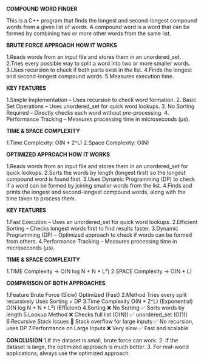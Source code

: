 **COMPOUND WORD FINDER**

This is a C++ program that finds the longest and second-longest compound words from a given list of words. A compound word is a word that can be formed by combining two or more other words from the same list.

**BRUTE FORCE APPROACH**
**HOW IT WORKS**

1.Reads words from an input file and stores them in an unordered_set.
2.Tries every possible way to split a word into two or more smaller words.
3.Uses recursion to check if both parts exist in the list.
4.Finds the longest and second-longest compound words.
5.Measures execution time.

**KEY FEATURES**

1.Simple Implementation – Uses recursion to check word formation.
2. Basic Set Operations – Uses unordered_set for quick word lookups.
3. No Sorting Required – Directly checks each word without pre-processing.
4. Performance Tracking – Measures processing time in microseconds (µs).

**TIME & SPACE COMPLEXITY**

1.Time Complexity: O(N * 2^L) 
2.Space Complexity: O(N) 

**OPTIMIZED APPROACH**
**HOW IT WORKS**

1.Reads words from an input file and stores them in an unordered_set for quick lookups.
2.Sorts the words by length (longest first) so the longest compound word is found first.
3.Uses Dynamic Programming (DP) to check if a word can be formed by joining smaller words from the list.
4.Finds and prints the longest and second-longest compound words, along with the time taken to process them.

**KEY FEATURES**

1.Fast Execution – Uses an unordered_set for quick word lookups.
2.Efficient Sorting – Checks longest words first to find results faster.
3.Dynamic Programming (DP) – Optimized approach to check if words can be formed from others.
4.Performance Tracking – Measures processing time in microseconds (µs).

**TIME & SPACE COMPLEXITY**

1.TIME Complexity → O(N log N + N * L²)
2.SPACE Complexity → O(N * L)


**COMPARISON OF BOTH APPROACHES**

1.Feature              	                    Brute Force (Slow)	                               Optimized (Fast)
2.Method	                                  Tries every split recursively	                     Uses Sorting + DP
3.Time Complexity      	                    O(N * 2^L) (Exponential)	                         O(N log N + N * L²) (Efficient)
4.Sorting             	                    ❌ No Sorting                                    	✅ Sorts words by length
5.Lookup Method	                            ❌ Checks full list (O(N))	                      ✅ unordered_set (O(1))
6.Recursive Stack Issues	                  🚨 Stack overflow for large inputs              	✅ No recursion, uses DP
7.Performance on Large Inputs	              ❌ Very slow	                                    ✅ Fast and scalable

**CONCLUSION**
1.If the dataset is small, brute force can work.
2. If the dataset is large, the optimized approach is much better.
3. For real-world applications, always use the optimized approach. 
